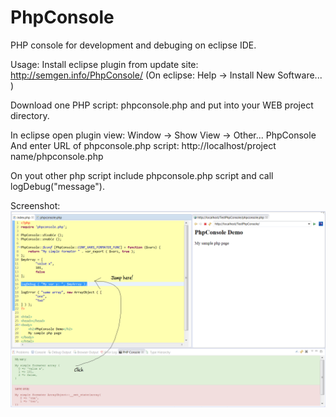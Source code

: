 # PhpConsole
PHP console for development and debuging on eclipse IDE.

Usage:
Install eclipse plugin from update site:
http://semgen.info/PhpConsole/
(On eclipse: Help -> Install New Software... )

Download one PHP script: phpconsole.php and put into your WEB project directory.

In eclipse open plugin view: Window -> Show View -> Other... PhpConsole
And enter URL of phpconsole.php script: http://localhost/project name/phpconsole.php

On yout other php script include phpconsole.php script and call logDebug("message").


Screenshot:
![alt text](https://raw.githubusercontent.com/jankod/PhpConsole/master/sc1-text.PNG "Screenshot 1")

